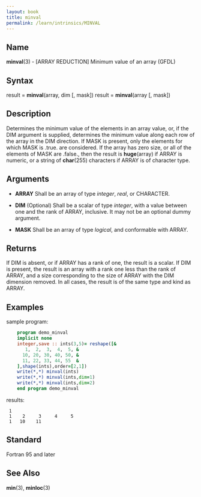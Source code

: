```yaml
---
layout: book
title: minval
permalink: /learn/intrinsics/MINVAL
---
```

## __Name__

__minval__(3) - \[ARRAY REDUCTION\] Minimum value of an array
(GFDL)

## __Syntax__

result = __minval__(array, dim \[, mask\]) result = __minval__(array \[,
mask\])

## __Description__

Determines the minimum value of the elements in an array value, or, if
the DIM argument is supplied, determines the minimum value along each
row of the array in the DIM direction. If MASK is present, only the
elements for which MASK is .true. are considered. If the array has zero
size, or all of the elements of MASK are .false., then the result is
__huge__(array) if ARRAY is numeric, or a string of __char__(255)
characters if ARRAY is of character type.

## __Arguments__

  - __ARRAY__
    Shall be an array of type _integer_, _real_, or CHARACTER.

  - __DIM__
    (Optional) Shall be a scalar of type _integer_, with a value between
    one and the rank of ARRAY, inclusive. It may not be an optional
    dummy argument.

  - __MASK__
    Shall be an array of type _logical_, and conformable with ARRAY.

## __Returns__

If DIM is absent, or if ARRAY has a rank of one, the result is a scalar.
If DIM is present, the result is an array with a rank one less than the
rank of ARRAY, and a size corresponding to the size of ARRAY with the
DIM dimension removed. In all cases, the result is of the same type and
kind as ARRAY.

## __Examples__

sample program:

```fortran
    program demo_minval
    implicit none
    integer,save :: ints(3,5)= reshape([&
       1,  2,  3,  4,  5, &
      10, 20, 30, 40, 50, &
      11, 22, 33, 44, 55  &
    ],shape(ints),order=[2,1])
    write(*,*) minval(ints)
    write(*,*) minval(ints,dim=1)
    write(*,*) minval(ints,dim=2)
    end program demo_minval
```

results:

```text
 1
 1    2     3     4     5
 1   10    11
```

## __Standard__

Fortran 95 and later

## __See Also__

__min__(3), __minloc__(3)
